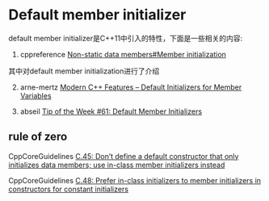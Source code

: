 # Default member initializer

default member initializer是C++11中引入的特性，下面是一些相关的内容:

1) cppreference [Non-static data members#Member initialization](https://en.cppreference.com/w/cpp/language/data_members)

其中对default member initialization进行了介绍

2) arne-mertz [Modern C++ Features – Default Initializers for Member Variables](https://arne-mertz.de/2015/08/new-c-features-default-initializers-for-member-variables/)

3) abseil [Tip of the Week #61: Default Member Initializers](https://abseil.io/tips/61)



## rule of zero

CppCoreGuidelines [C.45: Don’t define a default constructor that only initializes data members; use in-class member initializers instead](https://isocpp.github.io/CppCoreGuidelines/CppCoreGuidelines#Rc-default)

CppCoreGuidelines  [C.48: Prefer in-class initializers to member initializers in constructors for constant initializers](https://isocpp.github.io/CppCoreGuidelines/CppCoreGuidelines#Rc-in-class-initializer)

